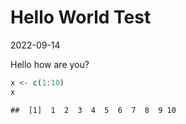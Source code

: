 Hello World Test
================
2022-09-14

Hello how are you?

``` r
x <- c(1:10)
x
```

    ##  [1]  1  2  3  4  5  6  7  8  9 10
